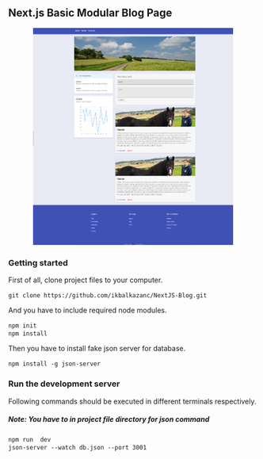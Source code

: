 ## Next.js Basic Modular Blog Page
<div align="center">
<img src="https://raw.githubusercontent.com/ikbalkazanc/NextJS-Blog/master/public/demo.png" alt="Logo" width="80%" >
 </div>
 
### Getting started
First of all, clone project files to your computer. 
```
git clone https://github.com/ikbalkazanc/NextJS-Blog.git
```
And you have to include required node modules. 
```
npm init
npm install
```
Then you have to install fake json server for database.
```
npm install -g json-server
```
### Run the development server
Following commands should be executed in different terminals respectively.
##### Note: You have to in project file directory for json command
```
npm run  dev
json-server --watch db.json --port 3001
```
